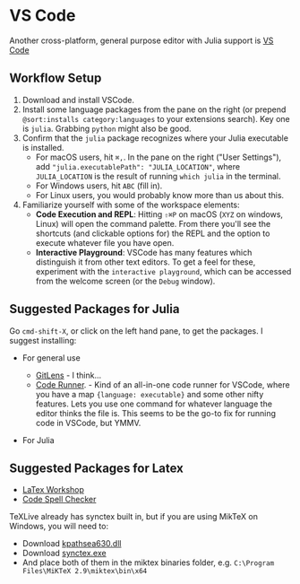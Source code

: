 # VS Code
Another cross-platform, general purpose editor with Julia support is [VS Code](https://github.com/Microsoft/vscode)

## Workflow Setup

1. Download and install VSCode. 
2. Install some language packages from the pane on the right (or prepend `@sort:installs category:languages` to your extensions search). Key one is `julia`. Grabbing `python` might also be good. 
3. Confirm that the `julia` package recognizes where your Julia executable is installed. 
	- For macOS users, hit `⌘,`. In the pane on the right ("User Settings"), add `"julia.executablePath": "JULIA_LOCATION"`, where `JULIA_LOCATION` is the result of running `which julia` in the terminal. 
	- For Windows users, hit `ABC` (fill in).
	- For Linux users, you would probably know more than us about this.
4. Familiarize yourself with some of the workspace elements:
	- **Code Execution and REPL**: Hitting `⇧⌘P` on macOS (`XYZ` on windows, Linux) will open the command palette. From there you'll see the shortcuts (and clickable options for) the REPL and the option to execute whatever file you have open.
	- **Interactive Playground**: VSCode has many features which distinguish it from other text editors. To get a feel for these, experiment with the `interactive playground`, which can be accessed from the welcome screen (or the `Debug` window). 

## Suggested Packages for Julia
Go `cmd-shift-X`, or click on the left hand pane, to get the packages.  I suggest installing:
- For general use
	- [GitLens](https://marketplace.visualstudio.com/items?itemName=eamodio.gitlens) - I think...
	- [Code Runner](https://github.com/formulahendry/vscode-code-runner). - Kind of an all-in-one code runner for VSCode, where you have a map `{language: executable}` and some other nifty features. Lets you use one command for whatever language the editor thinks the file is. This seems to be the go-to fix for running code in VSCode, but YMMV. 
	
- For Julia

## Suggested Packages for Latex
- [LaTex Workshop](https://marketplace.visualstudio.com/items?itemName=James-Yu.latex-workshop)
- [Code Spell Checker](https://marketplace.visualstudio.com/items?itemName=streetsidesoftware.code-spell-checker)

TeXLive already has synctex built in, but if you are using MikTeX on Windows, you will need to:

- Download [kpathsea630.dll](https://www.tug.org/svn/texlive/trunk/Master/bin/win32/kpathsea630.dll?revision=46993&view=co)
- Download [synctex.exe](https://www.tug.org/svn/texlive/trunk/Master/bin/win32/synctex.exe?revision=46993&view=co)
- And place both of them in the miktex binaries folder, e.g. `C:\Program Files\MiKTeX 2.9\miktex\bin\x64`
